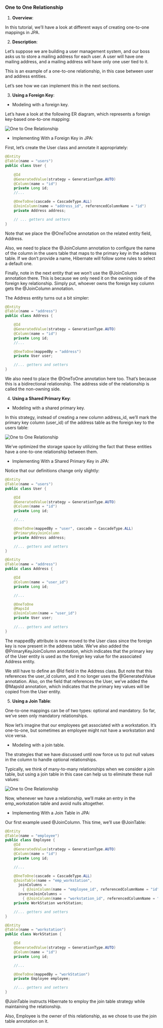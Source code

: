 ### One to One Relationship

1. **Overview**:

In this tutorial, we’ll have a look at different ways of creating one-to-one mappings in JPA.

2. **Description**:

Let’s suppose we are building a user management system, and our boss asks us to store a mailing address for each user. A user will have one mailing address, and a mailing address will have only one user tied to it.

This is an example of a one-to-one relationship, in this case between user and address entities.

Let’s see how we can implement this in the next sections.

3. **Using a Foreign Key**:

- Modeling with a foreign key.

Let’s have a look at the following ER diagram, which represents a foreign key-based one-to-one mapping:

![One to One Relationship](https://www.baeldung.com/wp-content/uploads/2018/12/1-1_FK.png)

- Implementing With a Foreign Key in JPA:

First, let’s create the User class and annotate it appropriately:

```java 
@Entity
@Table(name = "users")
public class User {
    
    @Id
    @GeneratedValue(strategy = GenerationType.AUTO)
    @Column(name = "id")
    private Long id;
    //... 

    @OneToOne(cascade = CascadeType.ALL)
    @JoinColumn(name = "address_id", referencedColumnName = "id")
    private Address address;

    // ... getters and setters
}
```

Note that we place the @OneToOne annotation on the related entity field, Address.

Also, we need to place the @JoinColumn annotation to configure the name of the column in the users table that maps to the primary key in the address table. If we don’t provide a name, Hibernate will follow some rules to select a default one.

Finally, note in the next entity that we won’t use the @JoinColumn annotation there. This is because we only need it on the owning side of the foreign key relationship. Simply put, whoever owns the foreign key column gets the @JoinColumn annotation.

The Address entity turns out a bit simpler:

```java
@Entity
@Table(name = "address")
public class Address {

    @Id
    @GeneratedValue(strategy = GenerationType.AUTO)
    @Column(name = "id")
    private Long id;
    //...

    @OneToOne(mappedBy = "address")
    private User user;

    //... getters and setters
}
```

We also need to place the @OneToOne annotation here too. That’s because this is a bidirectional relationship. The address side of the relationship is called the non-owning side. 

4. **Using a Shared Primary Key**:

- Modeling with a shared primary key.

In this strategy, instead of creating a new column address_id, we’ll mark the primary key column (user_id) of the address table as the foreign key to the users table:

![One to One Relationship](https://www.baeldung.com/wp-content/uploads/2018/12/1-1-SK.png)

We’ve optimized the storage space by utilizing the fact that these entities have a one-to-one relationship between them.

- Implementing With a Shared Primary Key in JPA:

Notice that our definitions change only slightly:

```java
@Entity
@Table(name = "users")
public class User {

    @Id
    @GeneratedValue(strategy = GenerationType.AUTO)
    @Column(name = "id")
    private Long id;

    //...

    @OneToOne(mappedBy = "user", cascade = CascadeType.ALL)
    @PrimaryKeyJoinColumn
    private Address address;

    //... getters and setters
}
```

```java
@Entity
@Table(name = "address")
public class Address {

    @Id
    @Column(name = "user_id")
    private Long id;

    //...

    @OneToOne
    @MapsId
    @JoinColumn(name = "user_id")
    private User user;
   
    //... getters and setters
}
```

The mappedBy attribute is now moved to the User class since the foreign key is now present in the address table. We’ve also added the @PrimaryKeyJoinColumn annotation, which indicates that the primary key of the User entity is used as the foreign key value for the associated Address entity.

We still have to define an @Id field in the Address class. But note that this references the user_id column, and it no longer uses the @GeneratedValue annotation. Also, on the field that references the User, we’ve added the @MapsId annotation, which indicates that the primary key values will be copied from the User entity.

5. **Using a Join Table**:

One-to-one mappings can be of two types: optional and mandatory. So far, we’ve seen only mandatory relationships.

Now let’s imagine that our employees get associated with a workstation. It’s one-to-one, but sometimes an employee might not have a workstation and vice versa.

- Modeling with a join table.

The strategies that we have discussed until now force us to put null values in the column to handle optional relationships.

Typically, we think of many-to-many relationships when we consider a join table, but using a join table in this case can help us to eliminate these null values:

![One to One Relationship](https://www.baeldung.com/wp-content/uploads/2018/12/1-1-JT.png)

Now, whenever we have a relationship, we’ll make an entry in the emp_workstation table and avoid nulls altogether.

- Implementing With a Join Table in JPA:

Our first example used @JoinColumn. This time, we’ll use @JoinTable:

```java
@Entity
@Table(name = "employee")
public class Employee {
    @Id
    @GeneratedValue(strategy = GenerationType.AUTO)
    @Column(name = "id")
    private Long id;

    //...

    @OneToOne(cascade = CascadeType.ALL)
    @JoinTable(name = "emp_workstation", 
      joinColumns = 
        { @JoinColumn(name = "employee_id", referencedColumnName = "id") },
      inverseJoinColumns = 
        { @JoinColumn(name = "workstation_id", referencedColumnName = "id") })
    private WorkStation workStation;

    //... getters and setters
}
```

```java
@Entity
@Table(name = "workstation")
public class WorkStation {

    @Id
    @GeneratedValue(strategy = GenerationType.AUTO)
    @Column(name = "id")
    private Long id;

    //...

    @OneToOne(mappedBy = "workStation")
    private Employee employee;

    //... getters and setters
}
```

@JoinTable instructs Hibernate to employ the join table strategy while maintaining the relationship.

Also, Employee is the owner of this relationship, as we chose to use the join table annotation on it.